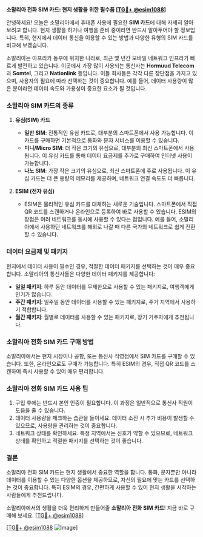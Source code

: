 **소말리아 전화 SIM 카드: 현지 생활을 위한 필수품 [[TG💪+ @esim1088](https://t.me/s/esim1088)]**

안녕하세요! 오늘은 소말리아에서 휴대폰 사용에 필요한 **SIM 카드**에 대해 자세히 알아보려고 합니다. 현지 생활을 하거나 여행을 준비 중이라면 반드시 알아두어야 할 정보입니다. 특히, 현지에서 데이터 통신을 이용할 수 있는 방법과 다양한 유형의 SIM 카드를 비교해 보겠습니다.

소말리아는 아프리카 동부에 위치한 나라로, 최근 몇 년간 모바일 네트워크 인프라가 빠르게 발전하고 있습니다. 이곳에서 가장 많이 사용되는 통신사는 **Hormuud Telecom**과 **Somtel**, 그리고 **Nationlink** 등입니다. 이들 회사들은 각각 다른 장단점을 가지고 있으며, 사용자의 필요에 따라 선택하는 것이 중요합니다. 예를 들어, 데이터 사용량이 많은 분이라면 데이터 속도와 가용성이 중요한 요소가 될 것입니다.

### 소말리아 SIM 카드의 종류

1. **유심(SIM) 카드**
   - **일반 SIM**: 전통적인 유심 카드로, 대부분의 스마트폰에서 사용 가능합니다. 이 카드를 구매하면 기본적으로 통화와 문자 서비스를 이용할 수 있습니다.
   - **미니/Micro SIM**: 더 작은 크기의 유심으로, 대부분의 최신 스마트폰에서 사용됩니다. 이 유심 카드를 통해 데이터 요금제를 추가로 구매하여 인터넷 사용이 가능합니다.
   - **나노 SIM**: 가장 작은 크기의 유심으로, 최신 스마트폰에 주로 사용됩니다. 이 유심 카드는 더 큰 용량의 메모리를 제공하며, 네트워크 연결 속도도 더 빠릅니다.

2. **ESIM (전자 유심)**
   - ESIM은 물리적인 유심 카드를 대체하는 새로운 기술입니다. 스마트폰에서 직접 QR 코드를 스캔하거나 온라인으로 등록하여 바로 사용할 수 있습니다. ESIM의 장점은 여러 네트워크를 동시에 사용할 수 있다는 점입니다. 예를 들어, 소말리아에서 사용하던 네트워크를 해외로 나갈 때 다른 국가의 네트워크로 쉽게 전환할 수 있습니다.

### 데이터 요금제 및 패키지

현지에서 데이터 사용이 필수인 경우, 적절한 데이터 패키지를 선택하는 것이 매우 중요합니다. 소말리아의 통신사들은 다양한 데이터 패키지를 제공합니다:

- **일일 패키지**: 하루 동안 데이터를 무제한으로 사용할 수 있는 패키지로, 여행객에게 인기가 많습니다.
- **주간 패키지**: 일주일 동안 데이터를 사용할 수 있는 패키지로, 주거 지역에서 사용하기 적합합니다.
- **월간 패키지**: 월별로 데이터를 사용할 수 있는 패키지로, 장기 거주자에게 추천됩니다.

### 소말리아 전화 SIM 카드 구매 방법

소말리아에서는 현지 시장이나 공항, 또는 통신사 직영점에서 SIM 카드를 구매할 수 있습니다. 또한, 온라인으로도 구매가 가능합니다. 특히 ESIM의 경우, 직접 QR 코드를 스캔하여 즉시 사용할 수 있어 매우 편리합니다.

### 소말리아 전화 SIM 카드 사용 팁

1. 구입 후에는 반드시 본인 인증이 필요합니다. 이 과정은 일반적으로 통신사 직원이 도움을 줄 수 있습니다.
2. 데이터 사용량을 체크하는 습관을 들이세요. 데이터 소진 시 추가 비용이 발생할 수 있으므로, 사용량을 관리하는 것이 중요합니다.
3. 네트워크 상태를 확인하세요. 특정 지역에서는 신호가 약할 수 있으므로, 네트워크 상태를 확인하고 적절한 패키지를 선택하는 것이 좋습니다.

### 결론

소말리아 전화 SIM 카드는 현지 생활에서 중요한 역할을 합니다. 통화, 문자뿐만 아니라 데이터를 이용할 수 있는 다양한 옵션을 제공하므로, 자신의 필요에 맞는 카드를 선택하는 것이 중요합니다. 특히 ESIM의 경우, 간편하게 사용할 수 있어 현지 생활을 시작하는 사람들에게 추천드립니다.

소말리아에서의 생활을 더욱 편리하게 만들어줄 **소말리아 전화 SIM 카드**! 지금 바로 구매해 보세요. [[TG💪+ @esim1088](https://t.me/s/esim1088)]

[[TG💪+ @esim1088](https://t.me/s/esim1088) ![Image](https://i.postimg.cc/Y0z9fWf4/image.png)]